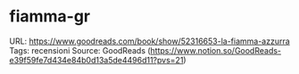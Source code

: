 # fiamma-gr

URL: https://www.goodreads.com/book/show/52316653-la-fiamma-azzurra
Tags: recensioni
Source: GoodReads (https://www.notion.so/GoodReads-e39f59fe7d434e84b0d13a5de4496d11?pvs=21)